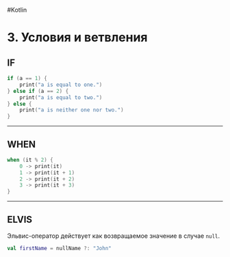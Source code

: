 #Kotlin

# 3. Условия и ветвления

## IF

```kotlin
if (a == 1) {
    print("a is equal to one.")
} else if (a == 2) {
    print("a is equal to two.")
} else {
    print("a is neither one nor two.")
}
```

---

## WHEN

```kotlin
when (it % 2) {
    0 -> print(it)
    1 -> print(it + 1)
    2 -> print(it + 2)
    3 -> print(it + 3)
}
```

---

## ELVIS

Эльвис-оператор действует как возвращаемое значение в случае `null`.

```kotlin
val firstName = nullName ?: "John"
```
